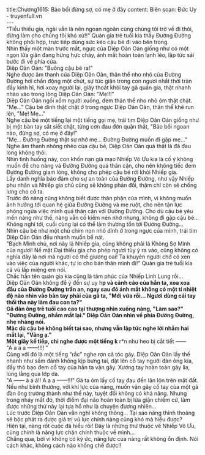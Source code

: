 title:Chương1615: Bảo bối đừng sợ, có mẹ ở đây
content:
Biên soạn: Đức Uy - truyenfull.vn<br>---<br>"Tiểu thiếu gia, ngài vẫn là nên ngoan ngoãn cùng chúng tôi trở về đi thôi, đừng làm cho chúng tôi khó xử!!" Quản gia trẻ tuổi kia thấy Đường Đường không phối hợp, trực tiếp dùng sức kéo cậu bé đi vào bên trong.<br>Nhìn thấy một màn trước mắt, ngực của Diệp Oản Oản giống như có một ngọn lửa giận đang hừng hực cháy, ánh mắt hoàn toàn lạnh lẽo, lập tức sải bước đi về phía cửa.<br>Diệp Oản Oản: "Buông cậu bé ra!"<br>Nghe được âm thanh của Diệp Oản Oản, thân thể nho nhỏ của Đường Đường hơi chấn động một chút, sự tức giận trong con ngươi nhất thời tràn đầy kinh hỉ, hơi xoay người lại, giãy thoát khỏi tay gã quản gia, thật nhanh nhào vào trong lòng Diệp Oản Oản: "Mẹ!!!"<br>Diệp Oản Oản ngồi xổm người xuống, đem thân thể nho nhỏ ôm thật chặt.<br>"Mẹ..." Cậu bé dính thật chặt ở trong ngực Diệp Oản Oản, thân thể khẽ run lên, "Mẹ! Mẹ…"<br>Nghe cậu bé một tiếng lại một tiếng gọi mẹ, trái tim Diệp Oản Oản giống như bị một bàn tay sắt siết chặt, từng cơn đau đớn quặn thắt, "Bảo bối ngoan nào, đừng sợ, có mẹ ở đây!"<br>"Mẹ... Đường Đường thật sự nhớ mẹ... Đường Đường muốn đi gặp mẹ..."<br>Nghe âm thanh nhõng nhẽo của cậu bé, Diệp Oản Oản quả thật là đã đau lòng không thôi.<br>Nhìn tình huống này, con khốn nạn giả mạo Nhiếp Vô Ưu kia là cố ý không muốn để cho nàng và Đường Đường quá thân cận, cho nên không tiếc đem Đường Đường giam lỏng, không cho phép cậu bé rời khỏi Nhiếp gia.<br>Lấy danh nghĩa bảo đảm cho sự an toàn của Đường Đường, như vậy Nhiếp phu nhân và Nhiếp gia chủ cũng sẽ không phản đối, thậm chí còn sẽ chống lưng cho cô ta.<br>Trước đó nàng cũng không biết được thân phận của mình, vì không muốn ảnh hưởng tới quan hệ giữa Đường Đường và mẹ ruột, cho nên tận lực phòng ngừa việc mình quá thân cận với Đường Đường. Cho dù cậu bé yêu mến nàng như thế, nàng vẫn cố kiềm nén nhớ nhung, không đi gặp cậu bé…<br>Không nghĩ tới, cuối cùng lại có thể làm thương tổn tới Đường Đường...<br>Nhìn cậu bé như một chú chim non nhỏ dính ở trong ngực của mình, trái tim Diệp Oản Oản đều nhanh muốn bể nát.<br>"Bạch Minh chủ, nơi này là Nhiếp gia, cũng không phải là Không Sợ Minh của ngươi! Nể mặt Đại thiếu gia cho phép ngươi tùy ý ra vào, cũng không có nghĩa đây là nơi mà ngươi có thể giương oai! Ta khuyên ngươi chớ có xen vào việc của người khác, tự lo cho bản thân mình đi!" Quản gia trẻ tuổi kia cả vú lấp miệng em nói.<br>Chắc hẳn tên quản gia kia cũng là tâm phúc của Nhiếp Linh Lung rồi...<br>Diệp Oản Oản không để ý đến sự uy h**p và cảnh cáo của hắn ta, xoa xoa đầu của Đường Đường trấn an, ngay sau đó ánh mắt không có một tí nhiệt độ nào nhìn vào bàn tay phải của gã ta, "Mới vừa rồi... Ngươi dùng cái tay thối tha này làm đau con ta?"<br>Gã đàn ông trẻ tuổi cao cao tại thượng nhìn xuống nàng, "Làm sao?"<br>"Đường Đường, nhắm mắt lại." Diệp Oản Oản nhìn về phía Đường Đường, nhẹ nhàng nói.<br>Mặc dù cậu bé không biết tại sao, nhưng vẫn lập tức nghe lời nhắm hai mắt lại, "Vâng ạ."<br>Một giây kế tiếp, chỉ nghe được một tiếng k** r*n như heo bị cắt tiết ——<br>"A a a a ——!!!! "<br>Cùng với đó là một tiếng “rắc” nghe rợn cả tóc gáy. Diệp Oản Oản lấy thế nhanh như sấm đánh không kịp bưng tai, đặt lên cổ tay người đàn ông kia, đầy thô bạo đem cổ tay của hắn ta vặn gãy. Xương tay hoàn toàn gãy lìa, lủng lẳng qua lớp da.<br>"A —— á á á!! A a a ——!!!" Gã ta ôm lấy cổ tay đau đến lăn lộn trên mặt đất.<br>Nếu như bình thường, với khí lực của nàng, muốn vặn gãy cổ tay của một gã đàn ông trưởng thành như thế này, tuyệt đối không có khả năng. Nhưng trong nháy mắt đó, thời điểm đại não hoàn toàn bị lửa giận chiếm cứ, làm được những thứ này lại tựa hồ như là chuyện đương nhiên...<br>Lúc trước Diệp Oản Oản vẫn nghĩ không thông... Tại sao nàng thỉnh thoảng sẽ bộc phát ra được giá trị vũ lực chính nàng cũng khó mà hiểu được?<br>Hiện tại, nàng rốt cuộc đã hiểu rồi! Đây là những thứ thuộc về Nhiếp Vô Ưu, cũng chính là năng lực chân chính thuộc về mình...<br>Chẳng qua, bởi vì không có ký ức, năng lực của nàng rất không ổn định. Nói cách khác, không cách nào khống chế được!!